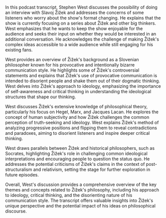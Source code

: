 In this podcast transcript, Stephen West discusses the possibility of doing an interview with Slavoj Žižek and addresses the concerns of some listeners who worry about the show's format changing. He explains that the show is currently focusing on a series about Žižek and other big thinkers. West emphasizes that he wants to keep the show enjoyable for the audience and seeks their input on whether they would be interested in an additional conversation. He acknowledges the challenge of making Žižek's complex ideas accessible to a wide audience while still engaging for his existing fans.

West provides an overview of Žižek's background as a Slovenian philosopher known for his provocative and intentionally bizarre communication style. He highlights some of Žižek's controversial statements and explains that Žižek's use of provocative communication is intended to disorient people and shake them out of their dogmatic thinking. West delves into Žižek's approach to ideology, emphasizing the importance of self-awareness and critical thinking in understanding the ideological structures that shape our thinking.

West discusses Žižek's extensive knowledge of philosophical theory, particularly his focus on Hegel, Marx, and Jacques Lacan. He explores the concept of human subjectivity and how Žižek challenges the common perception of truth-seeking and ideology. West explains Žižek's method of analyzing progressive positions and flipping them to reveal contradictions and paradoxes, aiming to disorient listeners and inspire deeper critical thinking.

West draws parallels between Žižek and historical philosophers, such as Socrates, highlighting Žižek's role in challenging common ideological interpretations and encouraging people to question the status quo. He addresses the potential criticisms of Žižek's claims in the context of post-structuralism and relativism, setting the stage for further exploration in future episodes.

Overall, West's discussion provides a comprehensive overview of the key themes and concepts related to Žižek's philosophy, including his approach to ideology, critical thinking, and the disorienting nature of his communication style. The transcript offers valuable insights into Žižek's unique perspective and the potential impact of his ideas on philosophical discourse.